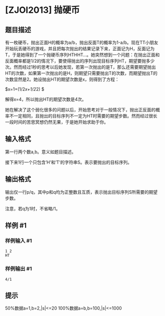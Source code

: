 # [ZJOI2013] 抛硬币

## 题目描述

有一枚硬币，抛出正面H的概率为a/b，抛出反面T的概率为1-a/b。现在TT小朋友开始玩丢硬币的游戏，并且把每次抛出的结果记录下来，正面记为H，反面记为T，于是她得到了一个抛硬币序列HTHHT…。她突然想到一个问题：在抛出正面和反面概率都是1/2的情况下，要使得抛出的序列出现目标序列HT，期望要抛多少次。然而经过1秒的思考以后她发现，若第一次抛出的是T，那么还需要期望抛出HT的次数，如果第一次抛出的是H，则期望只需要抛出T的次数，而期望抛出T的次数显然是2。她设抛出HT的期望次数是x，则得到了方程：

$x=1+(1/2*x+1/2*2) $

解得x=4，所以抛出HT的期望次数是4次。

她在解决了这个弱化很多的问题以后，开始思考对于一般情况下，抛出正反面的概率不一定相同，且抛出的目标序列不一定为HT时需要的期望步数。然而经过很长一段时间的苦思冥想仍然无果，于是她开始求助于你。


## 输入格式

第一行两个数a,b。意义如题目描述。

接下来1行一个只包含’H’和’T’的字符串S。表示要抛出的目标序列。


## 输出格式

输出仅一行p/q，其中p和q均为正整数且互质，表示抛出目标序列S所需要的期望步数。

注意，若q为1时，不省略/1。


## 样例 #1

### 样例输入 #1
```
1 2
HT
```

### 样例输出 #1

```
4/1
```

## 提示

50%数据a=1,b=2,|s|<=20
100%数据a=b,b=100,|s|<=1000

